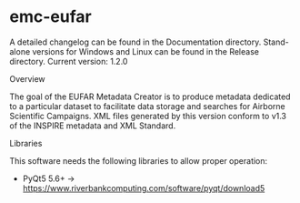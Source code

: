 # emc-eufar

A detailed changelog can be found in the Documentation directory. Stand-alone versions for Windows and Linux can be found in the Release directory.
Current version: 1.2.0

Overview

The goal of the EUFAR Metadata Creator is to produce metadata dedicated to a particular dataset to facilitate data storage and searches for Airborne Scientific Campaigns. XML files generated by this version conform to v1.3 of the INSPIRE metadata and XML Standard.


Libraries

This software needs the following libraries to allow proper operation:
  - PyQt5 5.6+ -> https://www.riverbankcomputing.com/software/pyqt/download5
